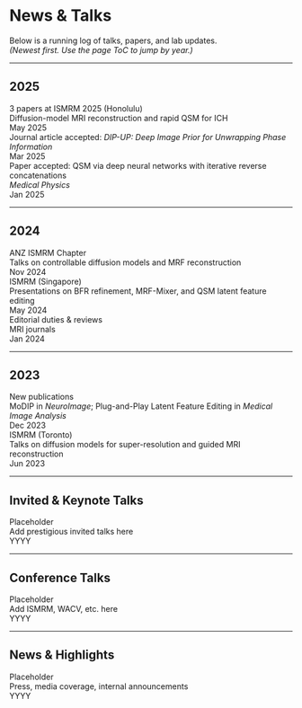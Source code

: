 # News & Talks

Below is a running log of talks, papers, and lab updates.  
*(Newest first. Use the page ToC to jump by year.)*

---

## 2025

<div class="cv-list">

  <div class="cv-card">
    <div class="cv-title">
      3 papers at ISMRM 2025 (Honolulu)
      <div class="cv-sub">Diffusion-model MRI reconstruction and rapid QSM for ICH</div>
    </div>
    <span class="cv-year">May 2025</span>
  </div>

  <div class="cv-card">
    <div class="cv-title">
      Journal article accepted: <i>DIP-UP: Deep Image Prior for Unwrapping Phase</i>
      <div class="cv-sub"><i>Information</i></div>
    </div>
    <span class="cv-year">Mar 2025</span>
  </div>

  <div class="cv-card">
    <div class="cv-title">
      Paper accepted: QSM via deep neural networks with iterative reverse concatenations
      <div class="cv-sub"><i>Medical Physics</i></div>
    </div>
    <span class="cv-year">Jan 2025</span>
  </div>

</div>

---

## 2024

<div class="cv-list">

  <div class="cv-card">
    <div class="cv-title">
      ANZ ISMRM Chapter
      <div class="cv-sub">Talks on controllable diffusion models and MRF reconstruction</div>
    </div>
    <span class="cv-year">Nov 2024</span>
  </div>

  <div class="cv-card">
    <div class="cv-title">
      ISMRM (Singapore)
      <div class="cv-sub">Presentations on BFR refinement, MRF-Mixer, and QSM latent feature editing</div>
    </div>
    <span class="cv-year">May 2024</span>
  </div>

  <div class="cv-card">
    <div class="cv-title">
      Editorial duties & reviews
      <div class="cv-sub">MRI journals</div>
    </div>
    <span class="cv-year">Jan 2024</span>
  </div>

</div>

---

## 2023

<div class="cv-list">

  <div class="cv-card">
    <div class="cv-title">
      New publications
      <div class="cv-sub">MoDIP in <i>NeuroImage</i>; Plug-and-Play Latent Feature Editing in <i>Medical Image Analysis</i></div>
    </div>
    <span class="cv-year">Dec 2023</span>
  </div>

  <div class="cv-card">
    <div class="cv-title">
      ISMRM (Toronto)
      <div class="cv-sub">Talks on diffusion models for super-resolution and guided MRI reconstruction</div>
    </div>
    <span class="cv-year">Jun 2023</span>
  </div>

</div>

---

## Invited & Keynote Talks
<div class="cv-list">
  <div class="cv-card">
    <div class="cv-title">
      Placeholder
      <div class="cv-sub">Add prestigious invited talks here</div>
    </div>
    <span class="cv-year">YYYY</span>
  </div>
</div>

---

## Conference Talks
<div class="cv-list">
  <div class="cv-card">
    <div class="cv-title">
      Placeholder
      <div class="cv-sub">Add ISMRM, WACV, etc. here</div>
    </div>
    <span class="cv-year">YYYY</span>
  </div>
</div>

---

## News & Highlights
<div class="cv-list">
  <div class="cv-card">
    <div class="cv-title">
      Placeholder
      <div class="cv-sub">Press, media coverage, internal announcements</div>
    </div>
    <span class="cv-year">YYYY</span>
  </div>
</div>
